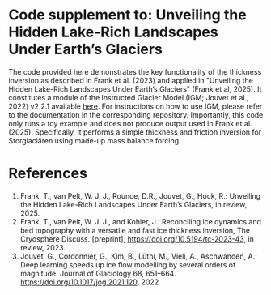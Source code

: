 # Code supplement to: Unveiling the Hidden Lake-Rich Landscapes Under Earth’s Glaciers

The code provided here demonstrates the key functionality of the thickness inversion as described in Frank et al. (2023) and applied in "Unveiling the Hidden Lake-Rich Landscapes Under Earth’s Glaciers" (Frank et al, 2025). It constitutes a module of the Instructed Glacier Model (IGM; Jouvet et al., 2022) v2.2.1 available [here](https://github.com/instructed-glacier-model/igm/releases/tag/v2.2.1). For instructions on how to use IGM, please refer to the documentation in the corresponding repository.
Importantly, this code only runs a toy example and does not produce output used in Frank et al. (2025). Specifically, it performs a simple thickness and friction inversion for Storglaciären using made-up mass balance forcing. 


# References
1. Frank, T., van Pelt, W. J. J., Rounce, D.R., Jouvet, G., Hock, R.: Unveiling the Hidden Lake-Rich Landscapes Under Earth’s Glaciers, in review, 2025.
2. Frank, T., van Pelt, W. J. J., and Kohler, J.: Reconciling ice dynamics and bed topography with a versatile and fast ice thickness inversion, The Cryosphere Discuss. [preprint], https://doi.org/10.5194/tc-2023-43, in review, 2023.
3. Jouvet, G., Cordonnier, G., Kim, B., Lüthi, M., Vieli, A., Aschwanden, A.: Deep learning speeds up ice flow modelling by several orders of magnitude. Journal of Glaciology 68, 651–664. https://doi.org/10.1017/jog.2021.120, 2022

